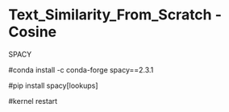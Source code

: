 # Text_Similarity_From_Scratch - Cosine

SPACY 

#conda install -c conda-forge spacy==2.3.1

#pip install spacy[lookups]

#kernel restart

